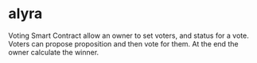 # alyra
Voting Smart Contract allow an owner to set voters, and status for a vote.
Voters can propose proposition and then vote for them.
At the end the owner calculate the winner.
